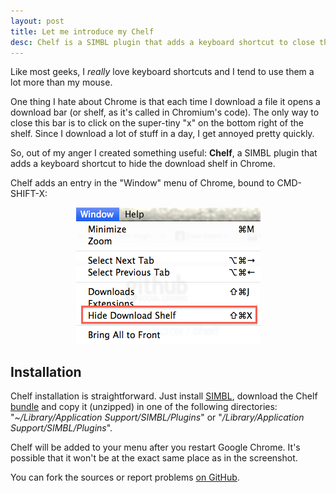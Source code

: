 ```yaml
---
layout: post
title: Let me introduce my Chelf
desc: Chelf is a SIMBL plugin that adds a keyboard shortcut to close the download shelf in Google Chrome.
---
```


Like most geeks, I *really* love keyboard shortcuts and I tend to use them a lot more than my mouse.

One thing I hate about Chrome is that each time I download a file it opens a download bar (or shelf, as it's called in Chromium's code). The only way to close this bar is to click on the super-tiny "x" on the bottom right of the shelf. Since I download a lot of stuff in a day, I get annoyed pretty quickly.

So, out of my anger I created something useful: **Chelf**, a SIMBL plugin that adds a keyboard shortcut to hide the download shelf in Chrome.

Chelf adds an entry in the "Window" menu of Chrome, bound to CMD-SHIFT-X:

<p style="text-align: center;"><img src="/img/chelf/menu.png"></p>

## Installation ##

Chelf installation is straightforward. Just install [SIMBL](http://www.culater.net/software/SIMBL/SIMBL.php), download the Chelf [bundle](http://github.com/downloads/jmlacroix/chelf/Chelf.bundle.zip) and copy it (unzipped) in one of the following directories: "*~/Library/Application Support/SIMBL/Plugins*" or "*/Library/Application Support/SIMBL/Plugins*".

Chelf will be added to your menu after you restart Google Chrome. It's possible that it won't be at the exact same place as in the screenshot.

You can fork the sources or report problems [on GitHub](http://github.com/jmlacroix/chelf).
